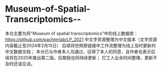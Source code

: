 # Museum-of-Spatial-Transcriptomics--
本仓主要为将"Museum of spatial transcriptomics"中的线上数据库： https://github.com/pachterlab/LP_2021  中文字资源整理为中文版本（文字资源内容截止至2024年2月15日）
后续将仿照原链接中工作流整理为线上及时更新的中文数据文档；
本仓已与作者本人沟通过，征得了本人的同意，且作者也表示后续将在2025年推出第二版，后期我也将持续更新；
打工人业余时间整理，更新不及时还请见谅。
